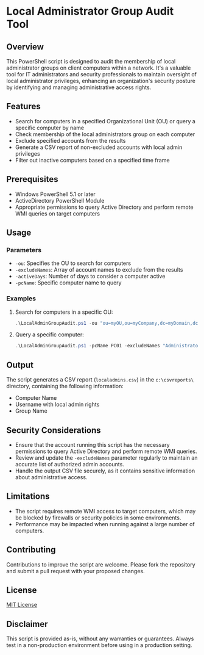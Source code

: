 # Local Administrator Group Audit Tool

## Overview

This PowerShell script is designed to audit the membership of local administrator groups on client computers within a network. It's a valuable tool for IT administrators and security professionals to maintain oversight of local administrator privileges, enhancing an organization's security posture by identifying and managing administrative access rights.

## Features

- Search for computers in a specified Organizational Unit (OU) or query a specific computer by name
- Check membership of the local administrators group on each computer
- Exclude specified accounts from the results
- Generate a CSV report of non-excluded accounts with local admin privileges
- Filter out inactive computers based on a specified time frame

## Prerequisites

- Windows PowerShell 5.1 or later
- ActiveDirectory PowerShell Module
- Appropriate permissions to query Active Directory and perform remote WMI queries on target computers

## Usage

### Parameters

- `-ou`: Specifies the OU to search for computers
- `-excludeNames`: Array of account names to exclude from the results
- `-activeDays`: Number of days to consider a computer active
- `-pcName`: Specific computer name to query

### Examples

1. Search for computers in a specific OU:
   ```powershell
   .\LocalAdminGroupAudit.ps1 -ou "ou=myOU,ou=myCompany,dc=myDomain,dc=com" -excludeNames "Administrator","Domain Admins" -activeDays 30
   ```

2. Query a specific computer:
   ```powershell
   .\LocalAdminGroupAudit.ps1 -pcName PC01 -excludeNames "Administrator","Domain Admins"
   ```

## Output

The script generates a CSV report (`localadmins.csv`) in the `c:\csvreports\` directory, containing the following information:
- Computer Name
- Username with local admin rights
- Group Name

## Security Considerations

- Ensure that the account running this script has the necessary permissions to query Active Directory and perform remote WMI queries.
- Review and update the `-excludeNames` parameter regularly to maintain an accurate list of authorized admin accounts.
- Handle the output CSV file securely, as it contains sensitive information about administrative access.

## Limitations

- The script requires remote WMI access to target computers, which may be blocked by firewalls or security policies in some environments.
- Performance may be impacted when running against a large number of computers.

## Contributing

Contributions to improve the script are welcome. Please fork the repository and submit a pull request with your proposed changes.

## License

[MIT License](LICENSE)

## Disclaimer

This script is provided as-is, without any warranties or guarantees. Always test in a non-production environment before using in a production setting.
